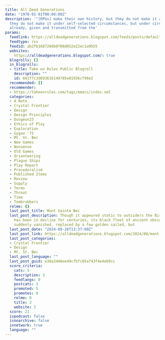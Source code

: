 ```yaml
---
title: All Dead Generations
date: "1970-01-01T00:00:00Z"
description: '"[RPGs] make their own history, but they do not make it as they please;
  they do not make it under self-selected circumstances, but under circumstances existing
  already, given and transmitted from the'
params:
  feedlink: https://alldeadgenerations.blogspot.com/feeds/posts/default?alt=rss
  feedtype: rss
  feedid: ab2fb168720db0708d052e22ec1a9b55
  websites:
    https://alldeadgenerations.blogspot.com/: true
  blogrolls: []
  in_blogrolls:
  - title: Take on Rules Public Blogroll
    description: ""
    id: 661f7c3d693616149785e81936cf96e2
  recommended: []
  recommender:
  - https://takeonrules.com/tags/emacs/index.xml
  categories:
  - A Note
  - Crystal Frontier
  - Design
  - Design Principles
  - Dungeon23
  - Ethics of Play
  - Exploration
  - Gygax '75
  - Mt. St. Bec
  - New Games
  - Nonsense
  - Old Games
  - Orienteering
  - Plague Ships
  - Play Report
  - Proceduralism
  - Published Items
  - Review
  - Supply
  - Terms
  - Threat
  - Time
  - Tombrobbers
  relme: {}
  last_post_title: Mont Sainte Bec
  last_post_description: Though it appeared static to outsiders the Bird God's monastery
    has been in decline for centuries, its black fleet of ancient obsidian hemiolia
    suddenly vanished, replaced by a few golden sailed, but
  last_post_date: "2024-08-26T13:37:00Z"
  last_post_link: https://alldeadgenerations.blogspot.com/2024/08/mont-sainte-bec.html
  last_post_categories:
  - Crystal Frontier
  - Design
  - Mt. St. Bec
  last_post_language: ""
  last_post_guid: e38a3446ee49cfbfc85a743f4e4e69cc
  score_criteria:
    cats: 5
    description: 3
    feedlangs: 0
    postcats: 3
    promoted: 5
    promotes: 0
    relme: 0
    title: 3
    website: 2
  score: 21
  ispodcast: false
  isnoarchive: false
  innetwork: true
  language: ""
---
```

